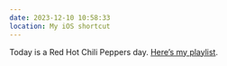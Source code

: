 ```yaml
---
date: 2023-12-10 10:58:33
location: My iOS shortcut
---
```

Today is a Red Hot Chili Peppers day. [Here’s my playlist](https://open.spotify.com/playlist/6l2elAUv3W4sCfPxN3my8g?si=MbrzW2QsTyS4VCiolOE4BQ&pi=e-3oMu2Wv1S5Sx).

